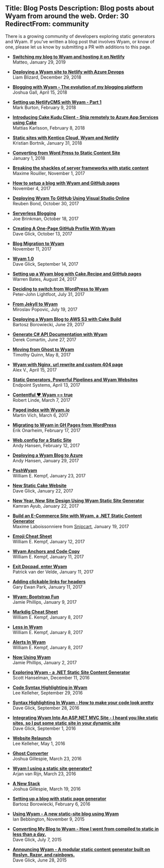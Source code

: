 Title: Blog Posts
Description: Blog posts about Wyam from around the web.
Order: 30
RedirectFrom: community
---

There is a growing community of developers exploring static generators and Wyam. If you've written a blog post that involves Wyam, or know of one, please let us know by submitting a PR with additions to this page.

<!-- Use two spaces after the title for proper formatting -->
- **[Switching my blog to Wyam and hosting it on Netlify](https://ml-software.ch/posts/switching-my-blog-to-wyam-and-hosting-it-on-netlify)**  
  Matteo, January 29, 2019
  
- **[Deploying a Wyam site to Netlify with Azure Devops](https://blizard.io/posts/deploying-a-wyam-site-using-azure-devops-to-netlify)**  
  Liam Blizard, December 29, 2018

- **[Blogging with Wyam - The evolution of my blogging platform](http://www.imtraum.com/blog/blogging-with-wyam)**  
  Joshua Gall, April 15, 2018

- **[Setting up NetlifyCMS with Wyam - Part 1](https://blog.mark-burton.com/posts/Setting-up-NetlifyCMS-with-Wyam---Part-1)**  
  Mark Burton, February 9, 2018

- **[Introducing Cake Kudu Client - Ship remotely to Azure App Services using Cake](https://hackernoon.com/introducing-cake-kudu-client-abda40d15f38)**  
  Mattias Karlsson, February 8, 2018

- **[Static sites with Kentico Cloud, Wyam and Netlify](https://www.kenticotricks.com/blog/static-sites-with-kentico-cloud)**  
  Kristian Bortnik, January 31, 2018

- **[Converting from Word Press to Static Content Site](https://salvoz.com/posts/2018-01-01-static-content.html)**  
  January 1, 2018

- **[Breaking the shackles of server frameworks with static content ](https://blog.maximerouiller.com/post/breaking-the-shackles-of-server-frameworks-with-static-content/)**  
  Maxime Rouiller, November 1, 2017
  
- **[How to setup a blog with Wyam and GitHub pages](http://win32.io/posts/Wyam-GitHub-Pages)**  
  November 4, 2017
  
- **[Deploying Wyam To GitHub Using Visual Studio Online](https://reubenbond.github.io/posts/2017-Oct-30-setting-up-wyam)**  
  Reuben Bond, October 30, 2017

- **[Serverless Blogging](https://joe.brinkman.me/posts/serverless-blogs)**  
  Joe Brinkman, October 18, 2017

- **[Creating A One-Page GitHub Profile With Wyam](https://daveaglick.com/posts/creating-a-one-page-github-profile-with-wyam)**  
  Dave Glick, October 13, 2017
  
- **[Blog Migration to Wyam](http://win32.io/posts/BlogMigrationToWyam)**  
  November 11, 2017

- **[Wyam 1.0](https://daveaglick.com/posts/wyam-10)**  
  Dave Glick, September 14, 2017

- **[Setting up a Wyam blog with Cake.Recipe and GitHub pages](http://wbates.net/posts/setting-up-a-wyam-blog-with-cake-recipe-and-github-pages)**  
  Warren Bates, August 24, 2017

- **[Deciding to switch from WordPress to Wyam](http://peterjohnlightfoot.com/deciding-to-switch-from-wordpress-to-wyam/)**  
  Peter-John Lightfoot, July 31, 2017
  
- **[From Jekyll to Wyam](https://miroslavpopovic.com/posts/2017/07/from-jekyll-to-wyam)**  
  Miroslav Popovic, July 19, 2017

- **[Deploying a Wyam Blog to AWS S3 with Cake Build](http://gniriki.com/posts/Using-Cake-To-Build-And-Publish)**  
  Bartosz Borowiecki, June 29, 2017

- **[Generate C# API Documentation with Wyam](https://codeopinion.com/generating-c-api-documentation-with-wyam/)**  
  Derek Comartin, June 27, 2017

- **[Moving from Ghost to Wyam](https://timothy-quinn.com/moving-from-ghost-to-wyam)**  
  Timothy Quinn, May 8, 2017

- **[Wyam with Nginx, url rewrite and custom 404 page](http://alexvab.com/posts/wyam-with-nginx-url-rewrite-and-custom-404-page)**  
  Alex V., April 15, 2017
  
- **[Static Generators, Powerful Pipelines and Wyam Websites](https://endpointsystems.com/blog/static-generators.html)**  
  Endpoint Systems, April 13, 2017

- **[Contentful ❤️️ Wyam == true](https://www.contentful.com/blog/2017/03/07/contentful-loves-wyam/)**  
  Robert Linde, March 7, 2017

- **[Paged index with Wyam.io](https://www.martinvich.net/posts/paged-index-with-wyam)**  
  Martin Vích, March 6, 2017

- **[Migrating to Wyam in GH Pages from WordPress](https://erikonarheim.com/posts/using-wyam-blog)**  
  Erik Onarheim, February 17, 2017

- **[Web.config for a Static Site](http://andyhansen.co.nz/posts/web-config-for-a-static-site)**  
  Andy Hansen, February 12, 2017

- **[Deploying a Wyam Blog to Azure](http://andyhansen.co.nz/posts/deploying-a-wyam-blog-to-azure)**  
  Andy Hansen, January 29, 2017

- **[PoshWyam](http://www.digitaltapestry.net/posts/poshwyam)**  
  William E. Kempf, January 23, 2017

- **[New Static Cake Website](http://cakebuild.net/blog/2017/01/new-static-site)**  
  Dave Glick, January 22, 2017

- **[New Year, New Site Design Using Wyam Static Site Generator](https://kamranicus.com/posts/2017-01-21-new-design-wyam-generator)**  
  Kamran Ayub, January 22, 2017

- **[Build an E-Commerce Site with Wyam, a .NET Static Content Generator](https://snipcart.com/blog/ecommerce-wyam-dot-net-static-site-generator)**  
  Maxime Laboissonniere from [Snipcart](https://snipcart.com/), January 19, 2017

- **[Emoji Cheat Sheet](http://www.digitaltapestry.net/posts/emoji-cheat-sheet)**  
  William E. Kempf, January 12, 2017

- **[Wyam Anchors and Code Copy](http://www.digitaltapestry.net/posts/wyam-anchors-and-code-copy)**  
  William E. Kempf, January 11, 2017

- **[Exit Docpad, enter Wyam](http://www.petrikvandervelde.nl/posts/Updating-blog-to-wyam)**  
  Patrick van der Velde, January 11, 2017

- **[Adding clickable links for headers](http://www.gep13.co.uk/blog/adding-clickable-links-for-headers)**  
  Gary Ewan Park, January 11, 2017

- **[Wyam: Bootstrap Fun](http://www.phillipsj.net/posts/wyam-bootstrap-fun)**  
  Jamie Phillips, January 9, 2017

- **[Markdig Cheat Sheet](http://www.digitaltapestry.net/posts/markdig-cheat-sheet)**  
  William E. Kempf, January 8, 2017 

- **[Less in Wyam](http://www.digitaltapestry.net/posts/less-in-wyam)**  
  William E. Kempf, January 8, 2017 

- **[Alerts In Wyam](http://www.digitaltapestry.net/posts/alerts-in-wyam)**  
  William E. Kempf, January 8, 2017 

- **[Now Using Wyam](http://www.phillipsj.net/posts/now-using-wyam)**  
  Jamie Phillips, January 2, 2017

- **[Exploring Wyam - a .NET Static Site Content Generator](http://www.hanselman.com/blog/ExploringWyamANETStaticSiteContentGenerator.aspx)**  
  Scott Hanselman, December 11, 2016

- **[Code Syntax Highlighting in Wyam](https://leekelleher.com/2016/09/wyam-code-syntax-highlighting/)**  
  Lee Kelleher, September 29, 2016

- **[Syntax Highlighting In Wyam - How to make your code look pretty](https://daveaglick.com/posts/syntax-highlighting-in-wyam)**  
  Dave Glick, September 28, 2016

- **[Integrating Wyam Into An ASP.NET MVC Site - I heard you like static sites, so I put some static site in your dynamic site](https://daveaglick.com/posts/integrating-wyam-into-an-aspnet-mvc-site)**  
  Dave Glick, September 1, 2016

- **[Website Relaunch](https://leekelleher.com/2016/05/website-relaunch/)**  
  Lee Kelleher, May 1, 2016

- **[Ghost Converter](https://blog.awaitwisdom.com/Posts/ghost-converter)**  
  Joshua Gillespie, March 23, 2016

- **[Wyam I using a static site generator?](http://arjanvanrijn.com/posts/Wyam-i-using-a-static-site-generator)**  
  Arjan van Rijn, March 23, 2016

- **[A New Stack](https://blog.awaitwisdom.com/Posts/a-new-stack)**  
  Joshua Gillespie, March 19, 2016

- **[Setting up a blog with static page generator](http://gniriki.com/posts/Setting-up-the-blog)**  
  Bartosz Borowiecki, February 6, 2016

- **[Using Wyam - A new static-site blog using Wyam](http://ian.bebbs.co.uk/posts/NewBlogUsingWyam)**  
  Ian Bebbington, November 9, 2015

- **[Converting My Blog to Wyam - How I went from compiled to static in less than a day.](https://daveaglick.com/posts/converting-my-blog-to-wyam)**  
  Dave Glick, July 7, 2015

- **[Announcing Wyam - A modular static content generator built on Roslyn, Razor, and rainbows.](https://daveaglick.com/posts/announcing-wyam)**  
  Dave Glick, June 28, 2015

